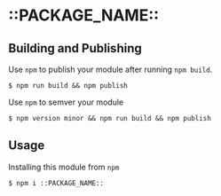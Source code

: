 # ::PACKAGE_NAME::

## Building and Publishing

Use `npm` to publish your module after running `npm build`.

```
$ npm run build && npm publish
```

Use `npm` to semver your module

```
$ npm version minor && npm run build && npm publish
```

## Usage

Installing this module from `npm`

```
$ npm i ::PACKAGE_NAME::
```
